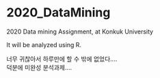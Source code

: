 # 2020_DataMining
2020 Data mining Assignment, at Konkuk University

It will be analyzed using R.

너무 귀찮아서 하루만에 할 수 밖에 없었다....  
덕분에 미완성 분석과제....  

